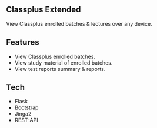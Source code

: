 ## Classplus Extended
 View Classplus enrolled batches & lectures over any device.

## Features
- View Classplus enrolled batches.
- View study material of enrolled batches.
- View test reports summary & reports.

## Tech
* Flask
* Bootstrap
* Jinga2
* REST-API
